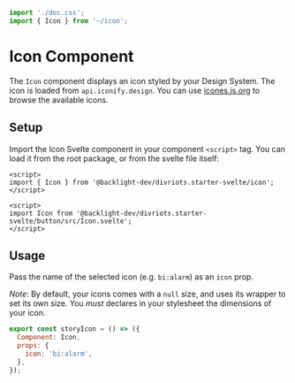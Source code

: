 ```js script
import './doc.css';
import { Icon } from '~/icon';
```

# Icon Component

The `Icon` component displays an icon styled by your Design System. The
icon is loaded from `api.iconify.design`. You can use [icones.js.org](https://icones.js.org/)
to browse the available icons.

## Setup

Import the Icon Svelte component in your component `<script>` tag. You
can load it from the root package, or from the svelte file itself:

```svelte
<script>
import { Icon } from '@backlight-dev/divriots.starter-svelte/icon';
</script>
```

```svelte
<script>
import Icon from '@backlight-dev/divriots.starter-svelte/button/src/Icon.svelte';
</script>
```

## Usage

Pass the name of the selected icon (e.g. `bi:alarm`) as an `icon` prop.

_Note_: By default, your icons comes with a `null` size, and uses its wrapper to
set its own size. You _must_ declares in your stylesheet the dimensions
of your icon.

```js preview-story
export const storyIcon = () => ({
  Component: Icon,
  props: {
    icon: 'bi:alarm',
  },
});
```
